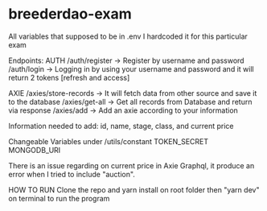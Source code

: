 # breederdao-exam
All variables that supposed to be in .env I hardcoded it for this particular exam

Endpoints:
AUTH
/auth/register -> Register by username and password
/auth/login -> Logging in by using your username and password and it will return 2 tokens [refresh and access]

AXIE
/axies/store-records -> It will fetch data from other source and save it to the database
/axies/get-all -> Get all records from Database and return via response
/axies/add -> Add an axie according to your information

Information needed to add:
id, name, stage, class, and current price


Changeable Variables under /utils/constant
TOKEN_SECRET 
MONGODB_URI

There is an issue regarding on current price in Axie Graphql, it produce an error when I tried to include "auction".

HOW TO RUN
Clone the repo and yarn install on root folder then "yarn dev" on terminal to run the program
